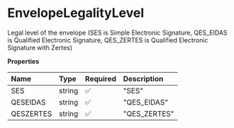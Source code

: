 # EnvelopeLegalityLevel

Legal level of the envelope (SES is Simple Electronic Signature, QES_EIDAS is Qualified Electronic Signature, QES_ZERTES is Qualified Electronic Signature with Zertes)

**Properties**

| Name      | Type   | Required | Description  |
| :-------- | :----- | :------- | :----------- |
| SES       | string | ✅       | "SES"        |
| QESEIDAS  | string | ✅       | "QES_EIDAS"  |
| QESZERTES | string | ✅       | "QES_ZERTES" |
